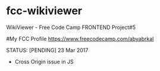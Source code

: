 # fcc-wikiviewer
WikiViewer - Free Code Camp FRONTEND Project#5

#My FCC Profile 
https://www.freecodecamp.com/abyabrkal

STATUS: [PENDING]
23 Mar 2017
 - Cross Origin issue in JS

